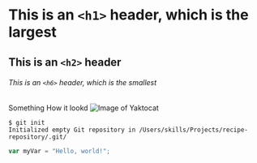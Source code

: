 # This is an `<h1>` header, which is the largest

## This is an `<h2>` header

###### This is an `<h6>` header, which is the smallest

Something
How it lookd
![Image of Yaktocat](https://octodex.github.com/images/yaktocat.png)

```
$ git init
Initialized empty Git repository in /Users/skills/Projects/recipe-repository/.git/
```

``` javascript
var myVar = "Hello, world!";
```
